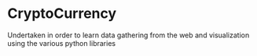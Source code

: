 # CryptoCurrency
Undertaken in order to learn data gathering from the web and visualization using the various python libraries 

